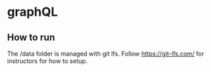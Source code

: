 # graphQL

## How to run
The /data folder is managed with git lfs. Follow https://git-lfs.com/ for instructors for how to setup. 
